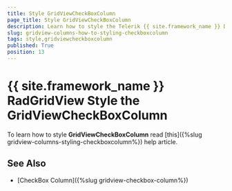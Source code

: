 ```yaml
---
title: Style GridViewCheckBoxColumn
page_title: Style GridViewCheckBoxColumn
description: Learn how to style the Telerik {{ site.framework_name }} DataGrid in view and edit mode, how to apply the styles to the CheckBoxColumn explicitly and how to center it.
slug: gridview-columns-how-to-styling-checkboxcolumn
tags: style,gridviewcheckboxcolumn
published: True
position: 13
---
```


# {{ site.framework_name }} RadGridView Style the GridViewCheckBoxColumn

To learn how to style __GridViewCheckBoxColumn__ read [this]({%slug gridview-columns-styling-checkboxcolumn%}) help article.

## See Also

 * [CheckBox Column]({%slug gridview-checkbox-column%})
